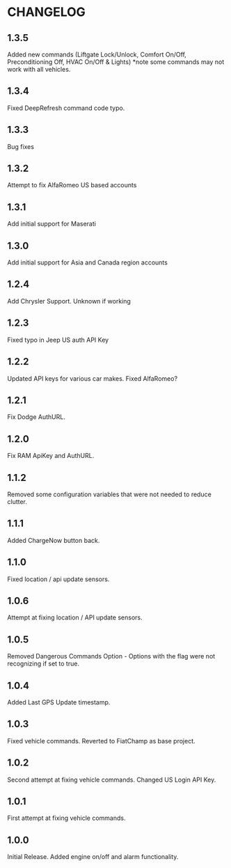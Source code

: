 # CHANGELOG

## 1.3.5
Added new commands (Liftgate Lock/Unlock, Comfort On/Off, Preconditioning Off, HVAC On/Off & Lights) *note some commands may not work with all vehicles.
## 1.3.4
Fixed DeepRefresh command code typo.
## 1.3.3 
Bug fixes
## 1.3.2
Attempt to fix AlfaRomeo US based accounts
## 1.3.1
Add initial support for Maserati
## 1.3.0
Add initial support for Asia and Canada region accounts
## 1.2.4 
Add Chrysler Support. Unknown if working
## 1.2.3
Fixed typo in Jeep US auth API Key
## 1.2.2 
Updated API keys for various car makes. Fixed AlfaRomeo?
## 1.2.1 
Fix Dodge AuthURL. 
## 1.2.0 
Fix RAM ApiKey and AuthURL.
## 1.1.2 
Removed some configuration variables that were not needed to reduce clutter.
## 1.1.1 
Added ChargeNow button back.
## 1.1.0 
Fixed location / api update sensors.
## 1.0.6 
Attempt at fixing location / API update sensors.
## 1.0.5 
Removed Dangerous Commands Option - Options with the flag were not recognizing if set to true.
## 1.0.4 
Added Last GPS Update timestamp.
## 1.0.3 
Fixed vehicle commands. Reverted to FiatChamp as base project. 
## 1.0.2 
Second attempt at fixing vehicle commands. Changed US Login API Key.
## 1.0.1 
First attempt at fixing vehicle commands.
## 1.0.0 
Initial Release. Added engine on/off and alarm functionality. 


